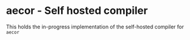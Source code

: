 # aecor - Self hosted compiler

This holds the in-progress implementation of the self-hosted compiler
for `aecor`